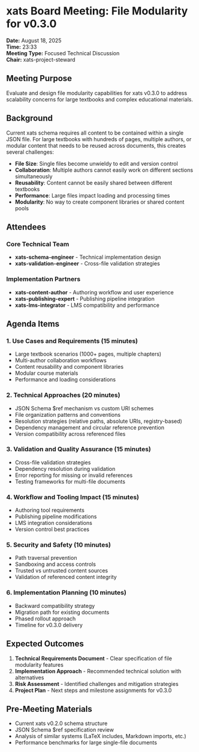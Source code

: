 # xats Board Meeting: File Modularity for v0.3.0

**Date:** August 18, 2025  
**Time:** 23:33  
**Meeting Type:** Focused Technical Discussion  
**Chair:** xats-project-steward

## Meeting Purpose

Evaluate and design file modularity capabilities for xats v0.3.0 to address scalability concerns for large textbooks and complex educational materials.

## Background

Current xats schema requires all content to be contained within a single JSON file. For large textbooks with hundreds of pages, multiple authors, or modular content that needs to be reused across documents, this creates several challenges:

- **File Size**: Single files become unwieldy to edit and version control
- **Collaboration**: Multiple authors cannot easily work on different sections simultaneously
- **Reusability**: Content cannot be easily shared between different textbooks
- **Performance**: Large files impact loading and processing times
- **Modularity**: No way to create component libraries or shared content pools

## Attendees

### Core Technical Team
- **xats-schema-engineer** - Technical implementation design
- **xats-validation-engineer** - Cross-file validation strategies

### Implementation Partners  
- **xats-content-author** - Authoring workflow and user experience
- **xats-publishing-expert** - Publishing pipeline integration
- **xats-lms-integrator** - LMS compatibility and performance

## Agenda Items

### 1. Use Cases and Requirements (15 minutes)
- Large textbook scenarios (1000+ pages, multiple chapters)
- Multi-author collaboration workflows
- Content reusability and component libraries
- Modular course materials
- Performance and loading considerations

### 2. Technical Approaches (20 minutes)
- JSON Schema $ref mechanism vs custom URI schemes
- File organization patterns and conventions
- Resolution strategies (relative paths, absolute URIs, registry-based)
- Dependency management and circular reference prevention
- Version compatibility across referenced files

### 3. Validation and Quality Assurance (15 minutes)
- Cross-file validation strategies
- Dependency resolution during validation
- Error reporting for missing or invalid references
- Testing frameworks for multi-file documents

### 4. Workflow and Tooling Impact (15 minutes)
- Authoring tool requirements
- Publishing pipeline modifications
- LMS integration considerations
- Version control best practices

### 5. Security and Safety (10 minutes)
- Path traversal prevention
- Sandboxing and access controls
- Trusted vs untrusted content sources
- Validation of referenced content integrity

### 6. Implementation Planning (10 minutes)
- Backward compatibility strategy
- Migration path for existing documents
- Phased rollout approach
- Timeline for v0.3.0 delivery

## Expected Outcomes

1. **Technical Requirements Document** - Clear specification of file modularity features
2. **Implementation Approach** - Recommended technical solution with alternatives
3. **Risk Assessment** - Identified challenges and mitigation strategies
4. **Project Plan** - Next steps and milestone assignments for v0.3.0

## Pre-Meeting Materials

- Current xats v0.2.0 schema structure
- JSON Schema $ref specification review
- Analysis of similar systems (LaTeX includes, Markdown imports, etc.)
- Performance benchmarks for large single-file documents